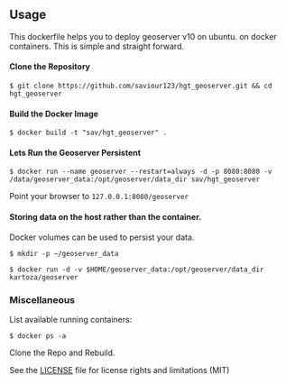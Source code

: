 ## Usage

This dockerfile helps you to deploy geoserver v10 on ubuntu. on docker containers. This is simple and straight 
forward.

#### Clone the Repository
`$ git clone https://github.com/saviour123/hgt_geoserver.git && cd hgt_geoserver`

#### Build the Docker Image
`$ docker build -t "sav/hgt_geoserver" .`

#### Lets Run the Geoserver Persistent
`$ docker run --name geoserver --restart=always -d -p 8080:8080 -v /data/geoserver_data:/opt/geoserver/data_dir sav/hgt_geoserver`

Point your browser to `127.0.0.1:8080/geoserver`

#### Storing data on the host rather than the container.

Docker volumes can be used to persist your data.

`$ mkdir -p ~/geoserver_data`

`$ docker run -d -v $HOME/geoserver_data:/opt/geoserver/data_dir kartoza/geoserver`

### Miscellaneous
List available running containers:

`$ docker ps -a`


Clone the Repo and Rebuild. 

See the [LICENSE](LICENSE.md) file for license rights and limitations (MIT)


